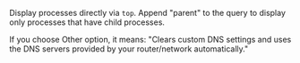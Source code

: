 Display processes directly via `top`. Append "parent" to the query to display
only processes that have child processes.

If you choose Other option, it means: "Clears custom DNS settings and uses
the DNS servers provided by your router/network automatically."
